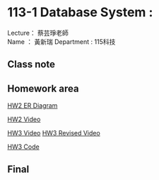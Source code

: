 # 113-1 Database System :
Lecture： 蔡芸琤老師  
Name ： 黃新瑞
Department : 115科技
## Class note
## Homework area
[HW2 ER Diagram](erd.jpg)


[HW2 Video](https://youtu.be/P1NcZ1EhFSo)

[HW3 Video](https://youtu.be/9gnmmt3jD-0)
[HW3 Revised Video](https://youtu.be/_PQvESPL9o0)

[HW3 Code](https://github.com/reganwiranto/DatabaseSystem/blob/main/hw3%20code)

## Final
